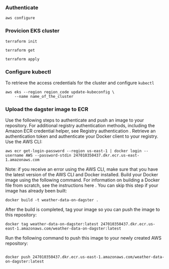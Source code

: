 ### Authenticate
```commandline
aws configure
```

### Provicion EKS cluster

```
terraform init
```
```
terraform get
```
```
terraform apply
```

### Configure kubectl
To retrieve the access credentials for the cluster and configure ```kubectl```
```commandline
aws eks --region region_code update-kubeconfig \
    --name name_of_the_cluster

```

[//]: # (region = "us-east-1")

### Upload the dagster image to ECR

Use the following steps to authenticate and push an image to your repository. For additional registry authentication methods, including the Amazon ECR credential helper, see Registry authentication .
Retrieve an authentication token and authenticate your Docker client to your registry.
Use the AWS CLI:

```
aws ecr get-login-password --region us-east-1 | docker login --username AWS --password-stdin 247010350437.dkr.ecr.us-east-1.amazonaws.com
```
Note: if you receive an error using the AWS CLI, make sure that you have the latest version of the AWS CLI and Docker installed.
Build your Docker image using the following command. For information on building a Docker file from scratch, see the instructions here . You can skip this step if your image has already been built:

```commandline
docker build -t weather-data-on-dagster .
```

After the build is completed, tag your image so you can push the image to this repository:

```commandline
docker tag weather-data-on-dagster:latest 247010350437.dkr.ecr.us-east-1.amazonaws.com/weather-data-on-dagster:latest

```

Run the following command to push this image to your newly created AWS repository:
```commandline

docker push 247010350437.dkr.ecr.us-east-1.amazonaws.com/weather-data-on-dagster:latest
```



